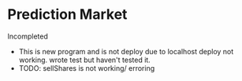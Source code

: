 # Prediction Market

Incompleted
- This is new program and is not deploy due to localhost deploy not working. wrote test but haven't tested it.
- TODO: sellShares is not working/ erroring